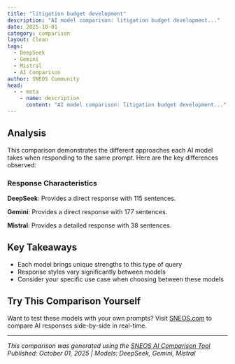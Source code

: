 ```yaml
---
title: "litigation budget development"
description: "AI model comparison: litigation budget development..."
date: 2025-10-01
category: comparison
layout: Clean
tags:
  - DeepSeek
  - Gemini
  - Mistral
  - AI Comparison
author: SNEOS Community
head:
  - - meta
    - name: description
      content: "AI model comparison: litigation budget development..."
---
```


<ChatComparison
  title="litigation budget development"
  prompt="litigation budget development"
  :responses='{"DeepSeek": "Of course. Developing a litigation budget is a critical, strategic process that moves beyond simple cost estimation. It\u0027s about managing risk, setting client expectations, and ensuring the economic viability of the legal matter itself.\n\nHere is a comprehensive guide to litigation budget development, broken down into key stages and components.\n\n---\n\n### **The Core Philosophy: A Budget is a Living Document**\nA litigation budget is not a one-time prediction set in stone. It is a **dynamic management tool** that must be regularly reviewed and updated as the case evolves. The goal is not perfect accuracy on day one, but rather a framework for informed decision-making.\n\n---\n\n### **Phase 1: Foundation \u0026 Scoping**\nThis is the most important phase. Rushing it will lead to an inaccurate and ultimately useless budget.\n\n**1. Deep Case Analysis:**\n* **Legal Strategy:** Work with the lead attorney to outline the potential legal theories, claims, defenses, and procedural path.\n* **Facts \u0026 Discovery:** Identify key facts, potential witnesses (friendly, hostile, expert), and the likely scope and complexity of discovery (e.g., a few key documents vs. a multi-terabyte electronic data review).\n* **Risks \u0026 Uncertainties:** Acknowledge what you *don\u0027t* know. Opponent\u0027s strategy, judicial temperament, and potential for settlement are all variables that impact cost.\n\n**2. Client Collaboration \u0026 Goal Setting:**\n* **Understand Client\u0027s Objectives:** Is the goal to win at all costs, to achieve a strategic settlement, or to minimize expense? The budget must align with the client\u0027s business or personal goals and their risk tolerance.\n* **Define Budget Parameters:** Establish the billing guidelines: which team members can work on the case (partner vs. associate), approved hourly rates, and policies for expenses.\n* **Discuss Alternative Fee Arrangements (AFAs):** Explore if a fixed fee, capped fee, contingency, or a hybrid model is more appropriate than pure hourly billing.\n\n---\n\n### **Phase 2: Building the Budget \u2013 Core Components**\nBreak down the budget into predictable phases and line items. Use a spreadsheet or specialized legal project management software.\n\n| Budget Category | Key Components \u0026 Considerations |\n| :--- | :--- |\n| **1. Pre-Litigation \u0026 Pleadings** | - Case analysis \u0026 strategy meetings\u003Cbr\u003E- Demand letter / settlement negotiations\u003Cbr\u003E- Drafting/complaint or answer \u0026 affirmative defenses\u003Cbr\u003E- Motions (e.g., Motion to Dismiss)\u003Cbr\u003E- Initial client conferences |\n| **2. Discovery** | ***(Often the most expensive phase)*** \u003Cbr\u003E- **Document Review:** Internal collection, processing, and attorney review (consider Technology-Assisted Review (TAR) for large datasets).\u003Cbr\u003E- **Written Discovery:** Drafting \u0026 responding to Interrogatories, Requests for Production, Requests for Admission.\u003Cbr\u003E- **Depositions:** Notice, preparation, taking, and defending depositions of fact witnesses, corporate representatives, and experts. Include court reporter fees, transcripts, and video costs.\u003Cbr\u003E- **E-Discovery:** Vendor costs for processing, hosting, and production. This can be a massive budget line. |\n| **3. Motions Practice** | - Drafting \u0026 opposing dispositive motions (e.g., Summary Judgment).\u003Cbr\u003E- Other pre-trial motions (e.g., Motions in Limine).\u003Cbr\u003E- Brief writing and legal research. |\n| **4. Expert Witnesses** | - Identifying, vetting, and retaining experts.\u003Cbr\u003E- Expert retainer fees.\u003Cbr\u003E- Time for experts to review materials, prepare reports, and for deposition/testimony preparation.\u003Cbr\u003E- Fees for deposition and trial testimony (often very high daily rates). |\n| **5. Trial Preparation** | - Developing trial strategy and themes.\u003Cbr\u003E- Creating exhibits, demonstratives, and trial graphics.\u003Cbr\u003E- Witness preparation.\u003Cbr\u003E- Mock trials or focus groups.\u003Cbr\u003E- Drafting jury instructions and verdict forms. |\n| **6. Trial** | - Attorney time in court (often the entire team).\u003Cbr\u003E- Trial technology support.\u003Cbr\u003E- Travel, lodging, and meals for the team.\u003Cbr\u003E- Fees for trial transcripts.\u003Cbr\u003E- Jury consultant fees during trial. |\n| **7. Post-Trial \u0026 Appeal** | - Post-trial motions.\u003Cbr\u003E- Notice of Appeal.\u003Cbr\u003E- Appellate briefs and record preparation.\u003Cbr\u003E- Oral argument. |\n| **8. Other Expenses (Hard Costs)** | - Court filing fees.\u003Cbr\u003E- Process server fees.\u003Cbr\u003E- Travel expenses (airfare, hotel, meals, ground transport).\u003Cbr\u003E- Copying, printing, and binding.\u003Cbr\u003E- Online legal research (Westlaw, Lexis).\u003Cbr\u003E- Trial presentation software/vendor. |\n\n---\n\n### **Phase 3: Estimation \u0026 Contingency Planning**\n\n**1. Estimating Time \u0026 Costs:**\n* **Leverage Historical Data:** Use data from similar past cases. This is one of the most powerful tools for accurate forecasting.\n* **Bottom-Up Estimation:** Have each team member (partners, associates, paralegals) estimate the hours they expect to spend on each task within a phase.\n* **Top-Down / Phase-Based Estimation:** Assign a total cost or hour range to each major phase (e.g., Discovery: $150,000 - $250,000).\n* **Get Quotes:** Obtain firm quotes for major expenses like e-discovery vendors, court reporters, and expert witnesses.\n\n**2. The Contingency Factor (The \u0022What If\u0022):**\nNo case goes exactly as planned. Build in a **contingency buffer** (typically 10-20% of the total budget) for unforeseen events, such as:\n* An aggressive discovery motion from the opponent.\n* An unanticipated key witness.\n* A change in the court\u0027s schedule.\n* An interlocutory appeal.\n\n**Clearly communicate to the client that the contingency is for unknowns, not for scope creep on known tasks.**\n\n---\n\n### **Phase 4: Presentation \u0026 Management**\n\n**1. Presenting the Budget to the Client:**\n* **Be Transparent:** Provide a detailed, line-item budget, not just a single number.\n* **Explain Assumptions:** Clearly state the strategic assumptions the budget is based on (e.g., \u0022This assumes 5 fact witness depositions.\u0022).\n* **Discuss Alternatives:** \u0022If we pursue an additional 3 depositions, it will increase this phase by approximately $XX,XXX.\u0022\n* **Use Visuals:** Charts and graphs can help clients understand where the money is going (e.g., a pie chart showing Discovery 50%, Experts 20%, Trial 15%, etc.).\n\n**2. Ongoing Budget Management:**\n* **Track Actuals vs. Budget:** Regularly (e.g., monthly) compare time entries and expenses against the budgeted amounts for each phase.\n* **Implement Early Warning Systems:** Set thresholds (e.g., \u0022Alert when a phase hits 75% of budget\u0022) to flag potential overruns *before* they happen.\n* **Communicate Proactively:** Inform the client immediately if the budget is at risk and explain why. Discuss options to get back on track or to adjust the budget based on new developments.\n* **Formal Budget Reviews:** Schedule quarterly formal reviews with the client to discuss the budget\u0027s status and the overall case strategy.\n\n---\n\n### **Sample Budget Structure (Simplified)**\n\n| Phase | Budgeted Hours | Budgeted Hard Costs | Total Budget | Actuals to Date | Variance | Notes |\n| :--- | :--- | :--- | :--- | :--- | :--- | :--- |\n| **Pleadings** | 40 | $1,000 | $25,000 | $22,500 | \u002B$2,500 | Under budget due to efficient drafting. |\n| **Discovery** | 400 | $75,000 | $275,000 | $180,000 | \u002B$95,000 | On track; e-discovery costs as expected. |\n| **Experts** | 50 | $50,000 | $125,000 | $0 | \u002B$125,000 | Not yet engaged. |\n| **Motions** | 80 | $2,000 | $50,000 | $60,000 | -$10,000 | **OVER BUDGET:** Opponent filed unexpected motion. |\n| **Contingency (15%)** | - | - | $71,250 | - | - | Buffer for unknowns. |\n| **TOTAL** | **570** | **$128,000** | **$546,250** | **$262,500** | **\u002B$283,750** | |\n\nBy following this structured approach, you transform litigation budget development from a guessing game into a strategic partnership with your client, fostering trust and ensuring the legal strategy remains financially sound.", "Gemini": "Developing a litigation budget is a crucial step in managing legal costs and ensuring predictability throughout the litigation process. It\u0027s a dynamic process that should be revisited and adjusted as the case evolves. Here\u0027s a breakdown of how to approach it:\n\n**I. Understanding the Importance of a Litigation Budget**\n\n* **Cost Control:** Prevents runaway spending and allows for better management of legal fees.\n* **Strategic Planning:** Forces you to think strategically about the case and identify potential cost drivers.\n* **Client Communication:** Provides transparency to the client, builds trust, and manages expectations.\n* **Alternative Dispute Resolution (ADR) Considerations:** Helps evaluate if ADR is cost-effective early on.\n* **Financial Planning:** Allows for accurate financial forecasting and resource allocation.\n* **Firm Management:** Assists in resource planning and staffing within the law firm.\n* **Performance Measurement:** Enables tracking of actual costs against the budget to identify variances and areas for improvement.\n\n**II. Key Stages of Litigation and Associated Costs**\n\nDivide the litigation process into distinct phases. For each phase, consider the potential activities and associated costs.\n\n* **A. Pre-Litigation/Investigation Phase:**\n * **Activities:**\n * Initial client consultation and intake.\n * Fact investigation (witness interviews, document gathering).\n * Legal research and analysis.\n * Drafting demand letters or responses.\n * Preliminary negotiation.\n * Assessment of potential claims and defenses.\n * **Cost Factors:**\n * Attorney hourly rates.\n * Investigator fees.\n * Document retrieval costs.\n * Expert consultation fees (if needed).\n * Travel expenses.\n\n* **B. Pleadings Phase:**\n * **Activities:**\n * Drafting and filing the complaint or answer.\n * Drafting and filing motions to dismiss, motions for judgment on the pleadings, etc.\n * Responding to motions filed by the opposing party.\n * Amending pleadings as needed.\n * **Cost Factors:**\n * Attorney time (drafting, reviewing, and revising pleadings).\n * Court filing fees.\n * Service of process fees.\n\n* **C. Discovery Phase:**\n * **Activities:**\n * Developing a discovery plan.\n * Drafting and responding to interrogatories, requests for production of documents, and requests for admission.\n * Conducting and defending depositions.\n * Motion practice related to discovery disputes (e.g., motions to compel).\n * Expert witness retention and preparation.\n * Electronic Discovery (eDiscovery):\n * Data collection and preservation.\n * Data processing and review.\n * Hosting and analysis of electronic data.\n * **Cost Factors:**\n * Attorney time (drafting, reviewing, attending depositions).\n * Paralegal time (document review, deposition preparation).\n * Court reporter fees (depositions).\n * Deposition transcript costs.\n * Expert witness fees (consultation, report preparation, testimony).\n * eDiscovery vendor costs (processing, hosting, review platforms).\n * Travel expenses.\n * Copying and printing costs.\n\n* **D. Motion Practice Phase:**\n * **Activities:**\n * Drafting and arguing various motions (e.g., summary judgment, motions in limine).\n * Responding to motions filed by the opposing party.\n * Legal research and briefing.\n * **Cost Factors:**\n * Attorney time (researching, drafting, arguing).\n * Court filing fees.\n * Expert witness declarations (if required).\n\n* **E. Trial Preparation Phase:**\n * **Activities:**\n * Developing trial strategy and themes.\n * Preparing witness outlines and testimony.\n * Preparing exhibits and demonstrative evidence.\n * Drafting jury instructions and voir dire questions.\n * Pretrial conferences.\n * **Cost Factors:**\n * Attorney and paralegal time (preparation is intensive).\n * Expert witness preparation.\n * Exhibit preparation costs (printing, graphics, etc.).\n * Travel expenses.\n * Mock trials (if used).\n\n* **F. Trial Phase:**\n * **Activities:**\n * Trial attendance and presentation of evidence.\n * Witness examination and cross-examination.\n * Jury selection.\n * Closing arguments.\n * **Cost Factors:**\n * Attorney time (trial days are expensive).\n * Court reporter fees (daily transcripts).\n * Expert witness testimony fees.\n * Exhibit presentation technology costs.\n * Travel and lodging expenses.\n\n* **G. Post-Trial Phase:**\n * **Activities:**\n * Drafting and arguing post-trial motions (e.g., motion for judgment notwithstanding the verdict, motion for a new trial).\n * Entering judgment.\n * **Cost Factors:**\n * Attorney time (researching, drafting, arguing).\n * Court filing fees.\n\n* **H. Appeal Phase:**\n * **Activities:**\n * Filing a notice of appeal.\n * Preparing appellate briefs.\n * Oral argument.\n * **Cost Factors:**\n * Attorney time (researching, drafting, arguing).\n * Court filing fees.\n * Transcript costs.\n * Printing and binding costs (briefs).\n * Travel expenses.\n\n**III. Developing the Budget: A Step-by-Step Guide**\n\n1. **Case Assessment:** Conduct a thorough assessment of the case, including:\n * Strengths and weaknesses of your client\u0027s position.\n * Complexity of the legal issues.\n * Likely defenses.\n * Potential damages.\n * Jurisdiction and venue.\n * Opposing counsel\u0027s reputation and litigation style.\n * Judge\u0027s tendencies.\n * Potential for settlement.\n\n2. **Task Breakdown:** Break down each phase of litigation into specific tasks (as outlined above).\n\n3. **Estimate Time and Resources:** For each task:\n * Estimate the number of hours required from each professional (partner, associate, paralegal). Use historical data from similar cases as a guide.\n * Factor in hourly rates for each professional.\n * Estimate out-of-pocket expenses (e.g., filing fees, expert witness fees, travel).\n * Consider eDiscovery costs carefully, including collection, processing, review, and hosting.\n\n4. **Sensitivity Analysis:** Identify key assumptions and perform a sensitivity analysis. What happens to the budget if:\n * Discovery is more extensive than anticipated?\n * More motions are filed?\n * The case goes to trial?\n\n5. **Contingency Planning:** Include a contingency buffer (e.g., 10-20%) to account for unexpected events or changes in the case.\n\n6. **Scenario Planning:** Develop different budget scenarios (e.g., best-case, worst-case, most likely). This helps manage expectations and prepare for different outcomes.\n\n7. **Review and Approval:** Review the budget with senior partners or a budget committee within your firm. Obtain client approval.\n\n8. **Monitoring and Adjustment:** Regularly monitor actual costs against the budget. Identify variances and investigate the reasons. Adjust the budget as needed to reflect changes in the case. Communicate budget updates to the client promptly.\n\n**IV. Key Cost Drivers to Consider:**\n\n* **Electronic Discovery (eDiscovery):** This is often the largest cost component, especially in complex cases. Early eDiscovery planning is crucial.\n* **Expert Witnesses:** Expert fees can be substantial. Carefully select and manage experts.\n* **Depositions:** The number and length of depositions can significantly impact costs. Strategic deposition planning is essential.\n* **Motion Practice:** Aggressive motion practice by the opposing party can drive up costs.\n* **Trial Length:** Longer trials mean higher attorney fees and related expenses.\n\n**V. Tips for Effective Budgeting:**\n\n* **Early Planning:** Start the budgeting process as early as possible in the case.\n* **Collaboration:** Involve all team members in the budgeting process.\n* **Realistic Assumptions:** Base estimates on realistic assumptions and historical data.\n* **Transparency:** Be transparent with the client about the budget and any changes.\n* **Communication:** Maintain open communication with the client throughout the litigation.\n* **Technology:** Utilize litigation management software to track costs and manage budgets effectively.\n* **Negotiation:** Explore opportunities to negotiate with vendors (e.g., court reporters, eDiscovery providers).\n* **Value-Based Billing:** Consider alternative billing arrangements, such as fixed fees or capped fees, where appropriate.\n* **Regular Reporting:** Provide the client with regular reports on budget performance.\n\n**VI. Tools and Technologies**\n\n* **Litigation Management Software:** Many software solutions are available to help track costs, manage budgets, and collaborate with the legal team. Examples: Clio, MyCase, PracticePanther, AbacusLaw.\n* **eDiscovery Platforms:** Specialized software for managing electronic data, including collection, processing, review, and production. Examples: Relativity, Everlaw, Disco.\n* **Spreadsheets:** While not as sophisticated, spreadsheets can be used for basic budget tracking.\n\n**VII. Ethical Considerations**\n\n* **Reasonable Fees:** Legal fees must be reasonable and proportionate to the value of the case.\n* **Client Communication:** Attorneys have a duty to keep clients informed about the status of the case and the associated costs.\n* **Conflicts of Interest:** Avoid conflicts of interest that could compromise the client\u0027s best interests.\n\n**VIII. Example Budget Outline (Simplified)**\n\nThis is a highly simplified example, and a real litigation budget will be much more detailed.\n\n| Phase | Activity | Estimated Hours (Attorney) | Hourly Rate | Estimated Attorney Fees | Estimated Out-of-Pocket Expenses | Total Estimated Cost |\n|-------------------|--------------------------|----------------------------|-------------|---------------------------|-----------------------------------|----------------------|\n| Pre-Litigation | Investigation | 20 | $400 | $8,000 | $500 | $8,500 |\n| Pleadings | Drafting Complaint | 15 | $400 | $6,000 | $100 (Filing Fee) | $6,100 |\n| Discovery | Interrogatories | 25 | $400 | $10,000 | $0 | $10,000 |\n| Discovery | Document Production | 40 | $400 | $16,000 | $5,000 (eDiscovery) | $21,000 |\n| Discovery | Depositions | 60 | $400 | $24,000 | $3,000 (Court Reporter) | $27,000 |\n| Motion Practice | Summary Judgment Motion | 50 | $400 | $20,000 | $0 | $20,000 |\n| Trial Preparation | Preparing Witnesses | 40 | $400 | $16,000 | $1,000 (Exhibit Prep) | $17,000 |\n| Trial | Trial Attendance | 80 | $400 | $32,000 | $2,000 (Daily Transcripts) | $34,000 |\n| **Subtotal** | | | | **$132,000** | **$11,600** | **$143,600** |\n| Contingency (15%) | | | | $19,800 | $1,740 | $21,540 |\n| **TOTAL** | | | | **$151,800** | **$13,340** | **$165,140** |\n\n**Important Note:** This information is for educational purposes only and does not constitute legal advice. You should consult with an attorney to discuss your specific legal needs. Litigation budgets are highly fact-specific and require careful consideration of the circumstances of each case.\n", "Mistral": "Developing a litigation budget is a critical step in managing the financial aspects of a legal case. A well-structured budget helps in planning, monitoring, and controlling costs, ensuring that resources are allocated efficiently. Here are the key steps to develop a litigation budget:\n\n### 1. **Identify the Scope of the Litigation**\n - **Case Complexity:** Assess the complexity of the case, including the number of parties involved, the volume of documents, and the legal issues at stake.\n - **Jurisdiction:** Consider the jurisdiction where the case will be heard, as different courts may have varying procedural requirements and costs.\n - **Duration:** Estimate the expected duration of the litigation, from initial filings to potential appeals.\n\n### 2. **Break Down Costs by Phase**\n - **Pre-Litigation:** Costs associated with case evaluation, client meetings, and pre-litigation negotiations.\n - **Pleadings and Motions:** Costs for drafting and filing complaints, answers, motions, and responses.\n - **Discovery:** Expenses related to document production, depositions, interrogatories, and requests for admission.\n - **Expert Witnesses:** Fees for hiring and consulting with expert witnesses.\n - **Trial Preparation:** Costs for trial exhibits, witness preparation, and trial strategy development.\n - **Trial:** Expenses for court fees, transcripts, and other trial-related costs.\n - **Post-Trial:** Costs for appeals, enforcement of judgments, and any post-trial motions.\n\n### 3. **Estimate Legal Fees**\n - **Attorney Fees:** Estimate the hourly rates or flat fees for attorneys involved in the case.\n - **Paralegal and Support Staff Fees:** Include costs for paralegals, legal assistants, and other support staff.\n - **Contingency Fees:** If applicable, consider the percentage of the recovery that will be paid as a contingency fee.\n\n### 4. **Calculate Direct Costs**\n - **Court Fees:** Filing fees, service of process fees, and other court-related expenses.\n - **Document Production:** Costs for copying, scanning, and organizing documents.\n - **Travel and Accommodation:** Expenses for travel, lodging, and meals for attorneys and witnesses.\n - **Technology and Software:** Costs for e-discovery platforms, case management software, and other technology tools.\n - **Miscellaneous Expenses:** Any other costs that may arise, such as courier services, postage, and office supplies.\n\n### 5. **Include Indirect Costs**\n - **Overhead Costs:** Allocate a portion of the firm\u0027s overhead costs, such as rent, utilities, and administrative salaries, to the litigation budget.\n - **Insurance:** Consider any insurance premiums related to the litigation.\n\n### 6. **Review and Adjust**\n - **Regular Review:** Periodically review the budget to ensure it remains accurate and adjust as necessary based on case developments.\n - **Contingency Fund:** Allocate a contingency fund to cover unexpected costs or changes in the case.\n\n### 7. **Communicate with the Client**\n - **Transparency:** Ensure the client is fully informed about the budget and any changes that occur.\n - **Approval:** Obtain client approval for the budget and any significant adjustments.\n\n### 8. **Monitor and Control Costs**\n - **Tracking:** Implement a system for tracking actual costs against the budget.\n - **Reporting:** Provide regular reports to the client and internal stakeholders on budget performance.\n - **Adjustments:** Make necessary adjustments to the budget based on actual costs and case developments.\n\n### Example Litigation Budget Template\n\n| **Phase** | **Description** | **Estimated Cost** | **Actual Cost** | **Variance** |\n|--------------------------|----------------------------------|--------------------|-----------------|--------------|\n| Pre-Litigation | Case evaluation, client meetings| $5,000 | $4,500 | -$500 |\n| Pleadings and Motions | Drafting and filing documents | $10,000 | $11,000 | \u002B$1,000 |\n| Discovery | Document production, depositions| $20,000 | $18,000 | -$2,000 |\n| Expert Witnesses | Hiring and consulting experts | $15,000 | $16,000 | \u002B$1,000 |\n| Trial Preparation | Trial exhibits, witness prep | $12,000 | $13,000 | \u002B$1,000 |\n| Trial | Court fees, transcripts | $25,000 | $24,000 | -$1,000 |\n| Post-Trial | Appeals, enforcement | $8,000 | $7,500 | -$500 |\n| **Total** | | **$95,000** | **$94,000** | **-$1,000** |\n\nBy following these steps and using a structured approach, you can develop a comprehensive litigation budget that helps manage costs effectively and ensures transparency with the client."}' 
  published-date="23:49"
/>

## Analysis

This comparison demonstrates the different approaches each AI model takes when responding to the same prompt. Here are the key differences observed:

### Response Characteristics

**DeepSeek**: Provides a direct response with 115 sentences. 

**Gemini**: Provides a direct response with 177 sentences. 

**Mistral**: Provides a detailed response with 38 sentences. 

## Key Takeaways

- Each model brings unique strengths to this type of query
- Response styles vary significantly between models
- Consider your specific use case when choosing between these models

## Try This Comparison Yourself

Want to test these models with your own prompts? Visit [SNEOS.com](https://sneos.com) to compare AI responses side-by-side in real-time.

---

*This comparison was generated using the [SNEOS AI Comparison Tool](https://sneos.com)*
*Published: October 01, 2025 | Models: DeepSeek, Gemini, Mistral*
